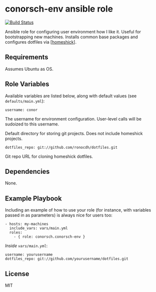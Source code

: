 conorsch-env ansible role
=========
[![Build Status](https://travis-ci.org/conorsch/conorsch-env.svg?branch=master)](https://travis-ci.org/conorsch/conorsch-env)

Ansible role for configuring user environment how I like it. Useful 
for bootstrapping new machines. Installs common base packages
and configures dotfiles via [[homeshick]].

Requirements
------------

Assumes Ubuntu as OS.

Role Variables
--------------

Available variables are listed below, along with default values (see `defaults/main.yml`):

    username: conor
The username for environment configuration. User-level calls will be sudoized to this username.

Default directory for storing git projects. Does not include homeshick projects.

    dotfiles_repo: git://github.com/ronocdh/dotfiles.git

Git repo URL for cloning homeshick dotfiles.

Dependencies
------------

None.

Example Playbook
----------------

Including an example of how to use your role (for instance, with variables passed in as parameters) is always nice for users too:

    - hosts: my-machines
      include_vars: vars/main.yml
      roles:
        - { role: conorsch.conorsch-env }

*Inside `vars/main.yml`*:

    username: yourusername
    dotfiles_repo: git://github.com/yourusername/dotfiles.git

License
-------

MIT

[homeshick]:https://github.com/andsens/homeshick
